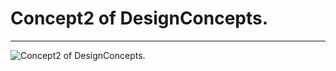 # Concept2 of DesignConcepts.
-----------
![Concept2 of DesignConcepts.](/Users/rD/Web/DesignConcepts/images/c2.png)
